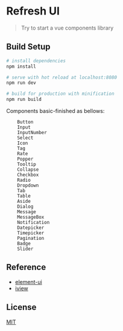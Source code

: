 # Refresh UI

> Try to start a vue components library

## Build Setup

``` bash
# install dependencies
npm install

# serve with hot reload at localhost:8080
npm run dev

# build for production with minification
npm run build

```
Components basic-finished as bellows:
```
    Button
    Input
    InputNumber
    Select
    Icon
    Tag
    Rate
    Popper
    Tooltip
    Collapse
    Checkbox
    Radio
    Dropdown
    Tab
    Table
    Aside
    Dialog
    Message
    MessageBox
    Notification
    Datepicker
    Timepicker
    Pagination
    Badge
    Slider
```
## Reference
* [element-ui](http://element.eleme.io)
* [iview](https://www.iviewui.com/)

## License
[MIT](http://opensource.org/licenses/MIT)